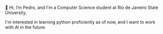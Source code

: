 👋 Hi, I’m Pedro, and I'm a Computer Science student at Rio de Janeiro State University.

I'm interested in learning python proficiently as of now, and I want to work with AI in the future.
